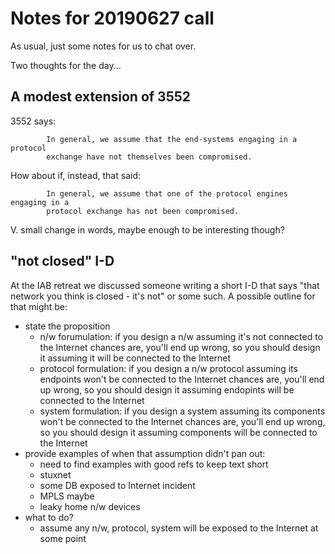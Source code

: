 
# Notes for 20190627 call

As usual, just some notes for us to chat over.

Two thoughts for the day...

## A modest extension of 3552

3552 says:

            In general, we assume that the end-systems engaging in a protocol
            exchange have not themselves been compromised.

How about if, instead, that said:

            In general, we assume that one of the protocol engines engaging in a
            protocol exchange has not been compromised.

V. small change in words, maybe enough to be interesting though?

## "not closed" I-D

At the IAB retreat we discussed someone writing a short I-D 
that says "that network you think is closed - it's not" or
some such. A possible outline for that might be:

- state the proposition
    - n/w forumulation: if you design a n/w assuming it's not connected to the Internet
    chances are, you'll end up wrong, so you should design it 
    assuming it will be connected to the Internet
    - protocol formulation: if you design a n/w protocol assuming its endpoints won't
    be connected to the Internet chances are, you'll end up wrong, so you should design it 
    assuming endopints will be connected to the Internet
    - system formulation: if you design a system assuming its components won't
    be connected to the Internet chances are, you'll end up wrong, so you should design it 
    assuming components will be connected to the Internet
- provide examples of when that assumption didn't pan out:
    - need to find examples with good refs to keep text short
    - stuxnet
    - some DB exposed to Internet incident
    - MPLS maybe
    - leaky home n/w devices
- what to do?
    - assume any n/w, protocol, system will be exposed to the
    Internet at some point
    
